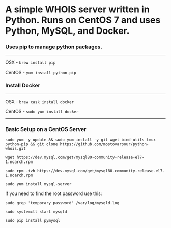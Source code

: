 # A simple WHOIS server written in Python. Runs on CentOS 7 and uses Python, MySQL, and Docker.


### Uses pip to manage python packages.
---

OSX - `brew install pip`

CentOS - `yum install python-pip`

### Install Docker
---
OSX - `brew cask install docker`

CentOS - `sudo yum install docker`

---

### Basic Setup on a CentOS Server
`sudo yum -y update && sudo yum install -y git wget bind-utils tmux python-pip && git clone https://github.com/mostovarpour/python-whois.git`

`wget https://dev.mysql.com/get/mysql80-community-release-el7-1.noarch.rpm`

`sudo rpm -ivh https://dev.mysql.com/get/mysql80-community-release-el7-1.noarch.rpm`

`sudo yum install mysql-server`

If you need to find the root password use this:

`sudo grep 'temporary password' /var/log/mysqld.log`

`sudo systemctl start mysqld`

`sudo pip install pymysql`
